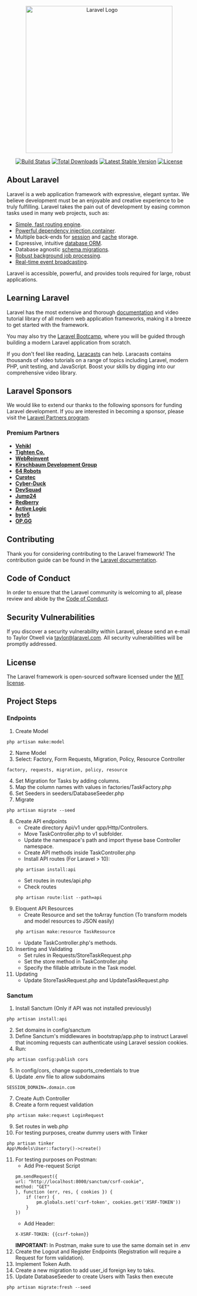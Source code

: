 <p align="center"><a href="https://laravel.com" target="_blank"><img src="https://raw.githubusercontent.com/laravel/art/master/logo-lockup/5%20SVG/2%20CMYK/1%20Full%20Color/laravel-logolockup-cmyk-red.svg" width="400" alt="Laravel Logo"></a></p>

<p align="center">
<a href="https://github.com/laravel/framework/actions"><img src="https://github.com/laravel/framework/workflows/tests/badge.svg" alt="Build Status"></a>
<a href="https://packagist.org/packages/laravel/framework"><img src="https://img.shields.io/packagist/dt/laravel/framework" alt="Total Downloads"></a>
<a href="https://packagist.org/packages/laravel/framework"><img src="https://img.shields.io/packagist/v/laravel/framework" alt="Latest Stable Version"></a>
<a href="https://packagist.org/packages/laravel/framework"><img src="https://img.shields.io/packagist/l/laravel/framework" alt="License"></a>
</p>

## About Laravel

Laravel is a web application framework with expressive, elegant syntax. We believe development must be an enjoyable and creative experience to be truly fulfilling. Laravel takes the pain out of development by easing common tasks used in many web projects, such as:

- [Simple, fast routing engine](https://laravel.com/docs/routing).
- [Powerful dependency injection container](https://laravel.com/docs/container).
- Multiple back-ends for [session](https://laravel.com/docs/session) and [cache](https://laravel.com/docs/cache) storage.
- Expressive, intuitive [database ORM](https://laravel.com/docs/eloquent).
- Database agnostic [schema migrations](https://laravel.com/docs/migrations).
- [Robust background job processing](https://laravel.com/docs/queues).
- [Real-time event broadcasting](https://laravel.com/docs/broadcasting).

Laravel is accessible, powerful, and provides tools required for large, robust applications.

## Learning Laravel

Laravel has the most extensive and thorough [documentation](https://laravel.com/docs) and video tutorial library of all modern web application frameworks, making it a breeze to get started with the framework.

You may also try the [Laravel Bootcamp](https://bootcamp.laravel.com), where you will be guided through building a modern Laravel application from scratch.

If you don't feel like reading, [Laracasts](https://laracasts.com) can help. Laracasts contains thousands of video tutorials on a range of topics including Laravel, modern PHP, unit testing, and JavaScript. Boost your skills by digging into our comprehensive video library.

## Laravel Sponsors

We would like to extend our thanks to the following sponsors for funding Laravel development. If you are interested in becoming a sponsor, please visit the [Laravel Partners program](https://partners.laravel.com).

### Premium Partners

- **[Vehikl](https://vehikl.com/)**
- **[Tighten Co.](https://tighten.co)**
- **[WebReinvent](https://webreinvent.com/)**
- **[Kirschbaum Development Group](https://kirschbaumdevelopment.com)**
- **[64 Robots](https://64robots.com)**
- **[Curotec](https://www.curotec.com/services/technologies/laravel/)**
- **[Cyber-Duck](https://cyber-duck.co.uk)**
- **[DevSquad](https://devsquad.com/hire-laravel-developers)**
- **[Jump24](https://jump24.co.uk)**
- **[Redberry](https://redberry.international/laravel/)**
- **[Active Logic](https://activelogic.com)**
- **[byte5](https://byte5.de)**
- **[OP.GG](https://op.gg)**

## Contributing

Thank you for considering contributing to the Laravel framework! The contribution guide can be found in the [Laravel documentation](https://laravel.com/docs/contributions).

## Code of Conduct

In order to ensure that the Laravel community is welcoming to all, please review and abide by the [Code of Conduct](https://laravel.com/docs/contributions#code-of-conduct).

## Security Vulnerabilities

If you discover a security vulnerability within Laravel, please send an e-mail to Taylor Otwell via [taylor@laravel.com](mailto:taylor@laravel.com). All security vulnerabilities will be promptly addressed.

## License

The Laravel framework is open-sourced software licensed under the [MIT license](https://opensource.org/licenses/MIT).


## Project Steps

### Endpoints

1. Create Model
```
php artisan make:model
```
2. Name Model
3. Select: Factory, Form Requests, Migration, Policy, Resource Controller
```
factory, requests, migration, policy, resource
```
4. Set Migration for Tasks by adding columns.
5. Map the column names with values in factories/TaskFactory.php
6. Set Seeders in seeders/DatabaseSeeder.php
7. Migrate
```
php artisan migrate --seed
```
8. Create API endpoints
    - Create directory Api/v1 under qpp/Http/Controllers.
    - Move TaskController.php to v1 subfolder.
    - Update the namespace's path and import thyese base Controller namespace.
    - Create API methods inside TaskController.php
    - Install API routes (For Laravel > 10):
    ```
    php artisan install:api
    ```
    - Set routes in routes/api.php
    - Check routes
    ```
    php artisan route:list --path=api
    ```
9. Eloquent API Resources
    - Create Resource and set the toArray function (To transform models and model resources to JSON easily)
    ```
    php artisan make:resource TaskResource
    ```
    - Update TaskController.php's methods.
10. Inserting and Validating
    - Set rules in Requests/StoreTaskRequest.php
    - Set the store method in TaskController.php
    - Specify the fillable attribute in the Task model.
11. Updating
    - Update StoreTaskRequest.php and UpdateTaskRequest.php


### Sanctum
1. Install Sanctum (Only if API was not installed previously)
```
php artisan install:api
```
2. Set domains in config/sanctum
3. Define Sanctum's middlewares in bootstrap/app.php to instruct Laravel that incoming requests can authenticate using Laravel session cookies.
4. Run:
```
php artisan config:publish cors
```
5. In config/cors, change supports_credentials to true
6. Update .env file to allow subdomains
```
SESSION_DOMAIN=.domain.com
```
7. Create Auth Controller
8. Create a form request validation
```
php artisan make:request LoginRequest
```
9. Set routes in web.php
10. For testing purposes, creatw dummy users with Tinker
```
php artisan tinker
App\Models\User::factory()->create()
```
11. For testing purposes on Postman:
    - Add Pre-request Script
    ```
    pm.sendRequest({
    url: "http://localhost:8000/sanctum/csrf-cookie",
    method: "GET"
    }, function (err, res, { cookies }) {
        if (!err) {
            pm.globals.set('csrf-token', cookies.get('XSRF-TOKEN'))
        }
    })
    ```
    - Add Header:
    ```
    X-XSRF-TOKEN: {{csrf-token}}
    ```
    **IMPORTANT:** In Postman, make sure to use the same domain set in .env
12. Create the Logout and Register Endpoints (Registration will require a Request for form validation).
13. Implement Token Auth.
14. Create a new migration to add user_id foreign key to taks.
15. Update DatabaseSeeder to create Users with Tasks then execute
```
php artisan migrate:fresh --seed
```